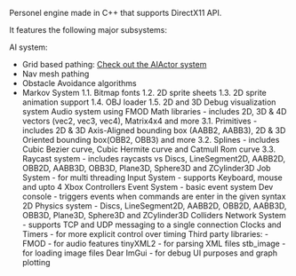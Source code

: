 Personel engine made in C++ that supports DirectX11 API.

It features the following major subsystems:

AI system:
* Grid based pathing: [Check out the AIActor system](Engine/Code/Engine/AI)
* Nav mesh pathing
* Obstacle Avoidance algorithms
* Markov System
1.1. Bitmap fonts
1.2. 2D sprite sheets
1.3. 2D sprite animation support
1.4. OBJ loader
1.5. 2D and 3D Debug visualization system
Audio system using FMOD
Math libraries - includes 2D, 3D & 4D vectors (vec2, vec3, vec4), Matrix4x4 and more
3.1. Primitives - includes 2D & 3D Axis-Aligned bounding box (AABB2, AABB3), 2D & 3D Oriented bounding box(OBB2, OBB3) and more
3.2. Splines - includes Cubic Bezier curve, Cubic Hermite curve and Catmull Rom curve
3.3. Raycast system - includes raycasts vs Discs, LineSegment2D, AABB2D, OBB2D, AABB3D, OBB3D, Plane3D, Sphere3D and ZCylinder3D
Job System - for multi threading
Input System - supports Keyboard, mouse and upto 4 Xbox Controllers
Event System - basic event system
Dev console - triggers events when commands are enter in the given syntax
2D Physics system - Discs, LineSegment2D, AABB2D, OBB2D, AABB3D, OBB3D, Plane3D, Sphere3D and ZCylinder3D Colliders
Network System - supports TCP and UDP messaging to a single connection
Clocks and Timers - for more explicit control over timing
Third party libraries: -
FMOD - for audio features
tinyXML2 - for parsing XML files
stb_image - for loading image files
Dear ImGui - for debug UI purposes and graph plotting
